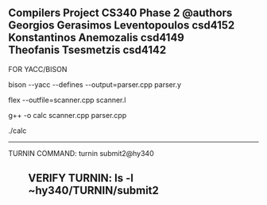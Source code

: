 Compilers Project CS340 Phase 2
@authors    
Georgios Gerasimos Leventopoulos csd4152     
Konstantinos Anemozalis csd4149  
Theofanis Tsesmetzis csd4142
---------------------------------------------------------------
FOR YACC/BISON

bison --yacc --defines --output=parser.cpp parser.y

flex --outfile=scanner.cpp scanner.l

g++ -o calc scanner.cpp parser.cpp

./calc

---------------------------------------------------------------
TURNIN COMMAND:                 turnin submit2@hy340 <dir>

VERIFY TURNIN:                    ls -l ~hy340/TURNIN/submit2
---------------------------------------------------------------